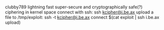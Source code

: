 clubby789
lightning fast super-secure and cryptographically safe(?) ciphering in kernel space
connect with ssh: ssh kcipher@i.be.ax
upload a file to /tmp/exploit: ssh -t kcipher@i.be.ax connect $(cat exploit | ssh i.be.ax upload)

